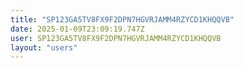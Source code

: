 ```yaml
---
title: "SP123GA5TV8FX9F2DPN7HGVRJAMM4RZYCD1KHQQVB"
date: 2025-01-09T23:09:19.747Z
user: SP123GA5TV8FX9F2DPN7HGVRJAMM4RZYCD1KHQQVB
layout: "users"
---
```

    